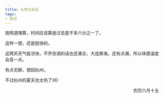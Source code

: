 ```yaml
---
title: 七月九日记
tags:
- 日记
---
```


按照道理算，时间应该算是过去差不多六分之一了。

这样一想，还是挺快的。

这两天天气挺凉快，不开空调的话也还凑合，大连靠海，还有点潮，所以体感温度会高一点。

有点无聊，想回杭州。

不过杭州的夏天也太热了XD

<p align="right">农历六月十五</p>
